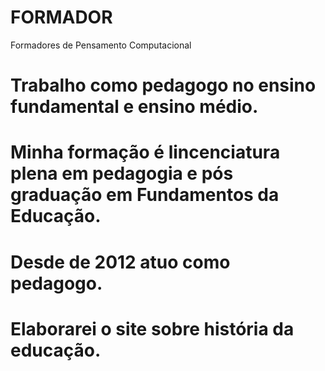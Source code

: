 # FORMADOR
Formadores de Pensamento Computacional
# Trabalho como pedagogo no ensino fundamental e ensino médio.
# Minha formação é lincenciatura plena em pedagogia e pós graduação em Fundamentos da Educação. 
# Desde de 2012 atuo como pedagogo.
# Elaborarei o site sobre história da educação.
